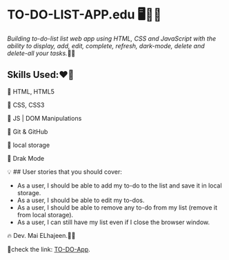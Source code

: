 # **TO-DO-LIST-APP.edu** 🖥️👩‍💻
*Building to-do-list list web app using HTML, CSS and JavaScript with the ability to display, add, edit, complete, refresh, dark-mode, delete and delete-all your tasks.*👩‍💻

## Skills Used:❤️‍🔥
📌 HTML, HTML5

📌 CSS, CSS3

📌 JS | DOM Manipulations

📌 Git & GitHub

📌 local storage

📌 Drak Mode

💡 ## User stories that you should cover:
- As a user, I should be able to add my to-do to the list and save it in local storage.
- As a user, I should be able to edit my to-dos.
- As a user, I should be able to remove any to-do from my list (remove it from local storage).
- As a user, I can still have my list even if I close the browser window.

🔥 Dev. Mai ELhajeen.👩‍💻

:link:check the link: [TO-DO-App](https://gsg-cf05.github.io/TO-DO-LIST-APP.edu/).
